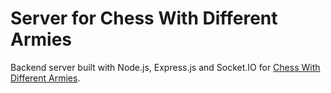 # Server for Chess With Different Armies
Backend server built with Node.js, Express.js and Socket.IO for [Chess With Different Armies](https://github.com/Nemezisp/chess-wda/).
